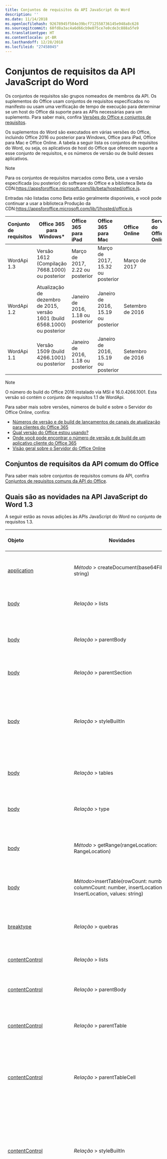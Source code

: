 ```yaml
---
title: Conjuntos de requisitos da API JavaScript do Word
description: ''
ms.date: 11/14/2018
ms.openlocfilehash: 92678945f504e39bcf712558736145e948a8c628
ms.sourcegitcommit: 60fd8a3ac4a6d66cb9e075ce7e0cde3c888a5fe9
ms.translationtype: HT
ms.contentlocale: pt-BR
ms.lasthandoff: 12/28/2018
ms.locfileid: "27458045"
---
```

# <a name="word-javascript-api-requirement-sets"></a>Conjuntos de requisitos da API JavaScript do Word

Os conjuntos de requisitos são grupos nomeados de membros da API. Os suplementos do Office usam conjuntos de requisitos especificados no manifesto ou usam uma verificação de tempo de execução para determinar se um host do Office dá suporte para as APIs necessárias para um suplemento. Para saber mais, confira [Versões do Office e conjuntos de requisitos](https://docs.microsoft.com/office/dev/add-ins/develop/office-versions-and-requirement-sets).

Os suplementos do Word são executados em várias versões do Office, incluindo Office 2016 ou posterior para Windows, Office para iPad, Office para Mac e Office Online. A tabela a seguir lista os conjuntos de requisitos do Word, ou seja, os aplicativos de host do Office que oferecem suporte a esse conjunto de requisitos, e os números de versão ou de build desses aplicativos.

> [!NOTE]
> Para os conjuntos de requisitos marcados como Beta, use a versão especificada (ou posterior) do software do Office e a biblioteca Beta da CDN:https://appsforoffice.microsoft.com/lib/beta/hosted/office.js.
> 
> Entradas não listadas como Beta estão geralmente disponíveis, e você pode continuar a usar a biblioteca Produção da CDN:https://appsforoffice.microsoft.com/lib/1/hosted/office.js

|  Conjunto de requisitos  |   Office 365 para Windows\*  |  Office 365 para iPad  |  Office 365 para Mac  | Office Online  | Servidor do Office Online  |
|:-----|-----|:-----|:-----|:-----|:-----|
| WordApi 1.3 | Versão 1612 (Compilação 7668.1000) ou posterior| Março de 2017, 2.22 ou posterior | Março de 2017, 15.32 ou posterior| Março de 2017 ||
| WordApi 1.2  | Atualização de dezembro de 2015, versão 1601 (build 6568.1000) ou posterior | Janeiro de 2016, 1.18 ou posterior | Janeiro de 2016, 15.19 ou posterior| Setembro de 2016 | |
| WordApi 1.1  | Versão 1509 (build 4266.1001) ou posterior| Janeiro de 2016, 1.18 ou posterior | Janeiro de 2016, 15.19 ou posterior| Setembro de 2016 | |

> [!NOTE]
> O número do build do Office 2016 instalado via MSI é 16.0.4266.1001. Esta versão só contém o conjunto de requisitos 1.1 de WordApi.

Para saber mais sobre versões, números de build e sobre o Servidor do Office Online, confira:

- 
  [Números de versão e de build de lançamentos de canais de atualização para clientes do Office 365](https://support.office.com/article/version-and-build-numbers-of-update-channel-releases-ae942449-1fca-4484-898b-a933ea23def7)
- [Qual versão do Office estou usando?](https://support.office.com/article/What-version-of-Office-am-I-using-932788b8-a3ce-44bf-bb09-e334518b8b19)
- 
  [Onde você pode encontrar o número de versão e de build de um aplicativo cliente do Office 365](https://support.office.com/article/version-and-build-numbers-of-update-channel-releases-ae942449-1fca-4484-898b-a933ea23def7)
- [Visão geral sobre o Servidor do Office Online](https://docs.microsoft.com/officeonlineserver/office-online-server-overview)

## <a name="office-common-api-requirement-sets"></a>Conjuntos de requisitos da API comum do Office

Para saber mais sobre conjuntos de requisitos comuns da API, confira [Conjuntos de requisitos comuns da API do Office](office-add-in-requirement-sets.md).

## <a name="whats-new-in-word-javascript-api-13"></a>Quais são as novidades na API JavaScript do Word 1.3 

A seguir estão as novas adições às APIs JavaScript do Word no conjunto de requisitos 1.3. 

|Objeto| Novidades| Descrição|Conjunto de requisitos| 
|:-----|-----|:----|:----| 
|[application](/javascript/api/word/word.application)|_Método_ > createDocument(base64File: string) | Cria um novo documento usando um arquivo .docx codificado em base64. Somente leitura.|1.3|
|[body](/javascript/api/word/word.body)|_Relação_ > lists|Obtém a coleção de listas de objetos no corpo. Somente leitura.|1.3|
|[body](/javascript/api/word/word.body)|_Relação_ > parentBody|Obtém o corpo pai do corpo. Por exemplo, o corpo pai do corpo de uma célula de tabela poderia ser um cabeçalho. Somente leitura.|1.3|
|[body](/javascript/api/word/word.body)|_Relação_ > parentSection|Obtém a seção pai do corpo. Somente leitura.|1.3|
|[body](/javascript/api/word/word.body)|_Relação_ > styleBuiltIn|Obtém ou define o nome do estilo interno para o corpo. Use esta propriedade para estilos internos que são portáteis entre localidades. Para usar estilos personalizados ou nomes de estilo localizados, confira a propriedade "estilo".|1.3|
|[body](/javascript/api/word/word.body)|_Relação_ > tables|Obtém a coleção de tabelas de objetos no corpo. Somente leitura.|1.3|
|[body](/javascript/api/word/word.body)|_Relação_ > type|Obtém o tipo do corpo. O tipo pode ser 'MainDoc', 'Section', 'Header', 'Footer' ou 'TableCell'. Somente leitura.|1.3|
|[body](/javascript/api/word/word.body)|_Método_ > getRange(rangeLocation: RangeLocation)|Obtém o corpo todo, ou então, os pontos inicial ou final do corpo, como um intervalo.|1.3|
|[body](/javascript/api/word/word.body)|_Método_>insertTable(rowCount: number, columnCount: number, insertLocation: InsertLocation, values: string)|Insere uma tabela com a quantidade especificada de linhas e colunas. O valor de insertLocation pode ser 'Start' ou 'End'.|1.3|
|[breaktype](/javascript/api/word/word.breaktype)|_Relação_ > quebras|Especifica a forma de uma quebra de: linha, a página ou tipo de seção. Somente leitura.|1.3|
|[contentControl](/javascript/api/word/word.contentcontrol)|_Relação_ > lists|Obtém a coleção de listas de objetos no controle de conteúdo. Somente leitura.|1.3|
|[contentControl](/javascript/api/word/word.contentcontrol)|_Relação_ > parentBody|Obtém o corpo pai do controle de conteúdo. Somente leitura.|1.3|
|[contentControl](/javascript/api/word/word.contentcontrol)|_Relação_ > parentTable|Obtém a tabela que contém o controle de conteúdo. Retorna um objeto nulo se não estiver contido em uma tabela. Somente leitura.|1.3|
|[contentControl](/javascript/api/word/word.contentcontrol)|_Relação_ > parentTableCell|Obtém a célula de tabela que contém o controle de conteúdo. Retorna um objeto nulo se não estiver contido em uma célula de tabela. Somente leitura.|1.3|
|[contentControl](/javascript/api/word/word.contentcontrol)|_Relação_ > styleBuiltIn|Obtém ou define o nome do estilo interno para o controle de conteúdo. Use esta propriedade para estilos internos que são portáteis entre localidades. Para usar estilos personalizados ou nomes de estilo localizados, confira a propriedade "estilo".|1.3|
|[contentControl](/javascript/api/word/word.contentcontrol)|_Relação_ > subtype|Obtém o subtipo de controle de conteúdo. O subtipo pode ser 'RichTextInline', 'RichTextParagraphs', 'RichTextTableCell', 'RichTextTableRow' e 'RichTextTable' para controles de conteúdo em rich text. Somente leitura.|1.3|
|[contentControl](/javascript/api/word/word.contentcontrol)|_Relação_ > tables|Obtém a coleção de objetos de tabela no controle de conteúdo. Somente leitura.|1.3|
|[contentControl](/javascript/api/word/word.contentcontrol)|_Método_ > getRange(rangeLocation: RangeLocation)|Obtém o controle de todo o conteúdo, ou então, os pontos inicial ou final do controle de conteúdo, como um intervalo.|1.3|
|[contentControl](/javascript/api/word/word.contentcontrol)|_Método_ > getTextRanges (endingMarks: string, trimSpacing: bool)|Obtém os intervalos de texto no controle de conteúdo usando marcas de pontuação e/ou outras marcas finais.|1.3|
|[contentControl](/javascript/api/word/word.contentcontrol)|_Método_>insertTable(rowCount: number, columnCount: number, insertLocation: InsertLocation, values: string)|Insere uma tabela com a quantidade especificada de linhas e colunas dentro ou próxima do controle de conteúdo. O valor de insertLocation pode ser 'Start', 'End', 'Before' ou 'After'.|1.3|
|[contentControl](/javascript/api/word/word.contentcontrol)|_Método_> split(delimiters: string[], multiParagraphs: bool, trimDelimiters: bool, trimSpacing: bool)|Divide o controle de conteúdo em intervalos filho usando delimitadores.|1.3|
|[contentControlCollection](/javascript/api/word/word.contentcontrolcollection)|_Método_getByTypes(types: ContentControlType)|Obtém os controles de conteúdo com os tipos e/ou subtipos especificados.|1.3|
|[contentControlCollection](/javascript/api/word/word.contentcontrolcollection)|_Método_ > getFirst()|Obtém o primeiro controle de conteúdo nesta coleção.|1.3|
|[customProperty](/javascript/api/word/word.customproperty)|_Propriedade_ > key|Obtém a chave da propriedade personalizada. Somente leitura. |1.3|
|[customProperty](/javascript/api/word/word.customproperty)|_Propriedade_ > value|Obtém ou define o valor da propriedade personalizada.|1.3|
|[customProperty](/javascript/api/word/word.customproperty)|_Relação_ > type|Obtém o tipo de valor da propriedade personalizada. Somente leitura.|1.3|
|[customProperty](/javascript/api/word/word.customproperty)|_Método_ > Delete()|Exclui a propriedade personalizada.|1.3|
|[customPropertyCollection](/javascript/api/word/word.custompropertycollection)|_Propriedade_ > itens|Uma coleção de objetos customProperty. Somente leitura.|1.3|
|[customPropertyCollection](/javascript/api/word/word.custompropertycollection)|_Método_ > deleteAll()|Exclui todas as propriedades personalizadas nesta coleção.|1.3|
|[customPropertyCollection](/javascript/api/word/word.custompropertycollection)|_Método_ > getCount()|Obtém a contagem das propriedades personalizadas.|1.3|
|[customPropertyCollection](/javascript/api/word/word.custompropertycollection)|_Método_ > getItem(key: string)|Obtém um objeto de propriedade personalizada por sua chave, que diferencia maiúsculas de minúsculas.|1.3|
|[customPropertyCollection](/javascript/api/word/word.custompropertycollection)|_Método_ > set(key: string, value: object)|Cria ou define uma propriedade personalizada.|1.3|
|[document](/javascript/api/word/word.document)|_Relação_ > properties|Obtém as propriedades do documento atual. Somente leitura.|1.3|
|[documentCreated](/javascript/api/word/word.documentcreated)|_Método_ > open()|Abra o documento.|1.3|
|[documentProperties](/javascript/api/word/word.documentproperties)|_Propriedade_ > applicationName|Obtém o nome do aplicativo do documento. Somente leitura.|1.3|
|[documentProperties](/javascript/api/word/word.documentproperties)|_Propriedade_ > author|Obtém ou define o autor do documento.|1.3|
|[documentProperties](/javascript/api/word/word.documentproperties)|_Propriedade_ > category|Obtém ou define a categoria do documento.|1.3|
|[documentProperties](/javascript/api/word/word.documentproperties)|_Propriedade_ > comments|Obtém ou define os comentários do documento.|1.3|
|[documentProperties](/javascript/api/word/word.documentproperties)|_Propriedade_ > company|Obtém ou define a empresa do documento.|1.3|
|[documentProperties](/javascript/api/word/word.documentproperties)|_Propriedade_ > format|Obtém ou define o formato do documento.|1.3|
|[documentProperties](/javascript/api/word/word.documentproperties)|_Propriedade_ > keywords|Obtém ou define as palavras-chave do documento.|1.3|
|[documentProperties](/javascript/api/word/word.documentproperties)|_Propriedade_ > lastAuthor|Obtém ou define o último autor do documento.|1.3|
|[documentProperties](/javascript/api/word/word.documentproperties)|_Propriedade_ > manager|Obtém ou define o gerenciador do documento.|1.3|
|[documentProperties](/javascript/api/word/word.documentproperties)|_Propriedade_ > revisionNumber|Obtém o número de revisão do documento. Somente leitura.|1.3|
|[documentProperties](/javascript/api/word/word.documentproperties)|_Propriedade_ > security|Obtém a segurança do documento. Somente leitura.|1.3|
|[documentProperties](/javascript/api/word/word.documentproperties)|_Propriedade_ > subject|Obtém ou define o assunto do documento.|1.3|
|[documentProperties](/javascript/api/word/word.documentproperties)|_Propriedade_ > template|Obtém o modelo do documento. Somente leitura.|1.3|
|[documentProperties](/javascript/api/word/word.documentproperties)|_Propriedade_ > title|Obtém ou define o título do documento.|1.3|
|[documentProperties](/javascript/api/word/word.documentproperties)|_Relação_ > creationDate|Obtém a data de criação do documento. Somente leitura.|1.3|
|[documentProperties](/javascript/api/word/word.documentproperties)|_Relação_ > customProperties|Obtém a coleção de propriedades personalizadas do documento. Somente leitura.|1.3|
|[documentProperties](/javascript/api/word/word.documentproperties)|_Relação_ > lastPrintDate|Obtém a data de impressão do documento. Somente leitura.|1.3|
|[documentProperties](/javascript/api/word/word.documentproperties)|_Relação_ > lastSaveTime|Obtém a hora em que o documento foi salvo pela última vez. Somente leitura.|1.3|
|[inlinePicture](/javascript/api/word/word.inlinepicture)|_Relação_ > parentTable|Obtém a tabela que contém a imagem embutida. Retorna um objeto nulo se não estiver contido em uma tabela. Somente leitura.|1.3|
|[inlinePicture](/javascript/api/word/word.inlinepicture)|_Relação_ > parentTableCell|Obtém a célula de tabela que contém a imagem embutida. Retorna um objeto nulo se não estiver contido em uma célula de tabela. Somente leitura.|1.3|
|[inlinePicture](/javascript/api/word/word.inlinepicture)|_Método_ > getNext()|Obtém a próxima imagem embutida.|1.3|
|[inlinePicture](/javascript/api/word/word.inlinepicture)|_Método_ > getRange(rangeLocation: RangeLocation)|Obtém a imagem, ou então, os pontos inicial ou final da imagem, como um intervalo.|1.3|
|[inlinePictureCollection](/javascript/api/word/word.inlinepicturecollection)|_Método_ > getFirst()|Obtém a primeira imagem embutida nesta coleção.|1.3|
|[list](/javascript/api/word/word.list)|_Propriedade_ > id|Obtém a id da lista. Somente leitura.|1.3|
|[list](/javascript/api/word/word.list)|_Propriedade_ > levelExistences|Verifica se cada um dos 9 níveis existe na lista. Um valor true indica que o nível existe, o que significa que há pelo menos um item de lista nesse nível. Somente leitura.|1.3|
|[list](/javascript/api/word/word.list)|_Relação_ > levelTypes|Obtém todos os tipos de nível 9 na lista. Cada tipo pode ser 'Bullet', 'Number' ou 'Picture'. Somente leitura.|1.3|
|[list](/javascript/api/word/word.list)|_Relação_ > paragraphs|Obtém parágrafos na lista. Somente leitura.|1.3|
|[lista](/javascript/api/word/word.list)|_Método_getLevelParagraphs(level: number)|Obtém os parágrafos que ocorrem no nível especificado na lista.|1.3|
|[lista](/javascript/api/word/word.list)|_Método_> getLevelString(level: number)|Obtém o marcador, o número ou a imagem no nível especificado como uma cadeia de caracteres.|1.3|
|[lista](/javascript/api/word/word.list)|_Método_>insertParagraph(paragraphText: string, insertLocation: InsertLocation)|Insere um parágrafo no local especificado. O valor de insertLocation pode ser 'Start', 'End', 'Before' ou 'After'.|1.3|
|[lista](/javascript/api/word/word.list)|_Método_> setLevelAlignment(level: number, alignment: Alignment)|Define o alinhamento do marcador, o número ou a imagem no nível especificado na lista.|1.3|
|[lista](/javascript/api/word/word.list)|_Método_> setLevelBullet(level: number, listBullet: ListBullet, charCode: number, fontName: string)|Define o formato de marcador no nível especificado na lista. Se o marcador é 'Custom', o charCode é necessário.|1.3|
|[lista](/javascript/api/word/word.list)|_Método_ > setLevelIndents(level: number, textIndent: float, textIndent: float)|Define os dois recuos do nível especificado na lista.|1.3|
|[lista](/javascript/api/word/word.list)|_Método_ > setLevelNumbering(level: number, listNumbering: ListNumbering, formatString: object[])|Define o formato de numeração no nível especificado na lista.|1.3|
|[lista](/javascript/api/word/word.list)|_Método_> setLevelStartingNumber(level: number, startingNumber: number)|Define o número inicial no nível especificado na lista. O valor padrão é 1.|1.3|
|[listCollection](/javascript/api/word/word.listcollection)|_Propriedade_ > itens|Uma coleção de objetos de lista. Somente leitura.|1.3|
|[listCollection](/javascript/api/word/word.listcollection)|_Método_> getById(id: number)|Obtém uma lista por seu identificador.|1.3|
|[listCollection](/javascript/api/word/word.listcollection)|_Método_ > getFirst()|Obtém a primeira lista nesta coleção.|1.3|
|[listCollection](/javascript/api/word/word.listcollection)|_Método_ > getItem(index: number)|Obtém um objeto de lista por seu índice na coleção.|1.3|
|[listItem](/javascript/api/word/word.listitem)|_Propriedade_ > level|Obtém ou define o nível do item na lista.|1.3|
|[listItem](/javascript/api/word/word.listitem)|_Propriedade_ > listString|Obtém o marcador de item de lista, o número ou a imagem como uma cadeia de caracteres. Somente leitura.|1.3|
|[listItem](/javascript/api/word/word.listitem)|_Propriedade_ > siblingIndex|Obtém o número da ordem de item de lista em relação a seus irmãos. Somente leitura.|1.3|
|[listItem](/javascript/api/word/word.listitem)|_Método_ > getAncestor(parentOnly: bool)|Obtém o pai do item de lista ou o ancestral mais próximo se o pai não existir.|1.3|
|[listItem](/javascript/api/word/word.listitem)|_Método_ > getDescendants(directChildrenOnly: bool)|Obtém todos os itens de lista descendentes do item de lista.|1.3|
|[paragraph](/javascript/api/word/word.paragraph)|_Propriedade_ > isLastParagraph|Indica que o parágrafo é o último dentro do corpo do pai. Somente leitura.|1.3|
|[paragraph](/javascript/api/word/word.paragraph)|_Propriedade_ > isListItem|Verifica se o parágrafo é um item da lista. Somente leitura.|1.3|
|[paragraph](/javascript/api/word/word.paragraph)|_Propriedade_ > tableNestingLevel|Obtém o nível da tabela do parágrafo. Retorna 0 se o parágrafo não estiver em uma tabela. Somente leitura.|1.3|
|[paragraph](/javascript/api/word/word.paragraph)|_Relação_ > list|Obtém a lista à qual pertence esse parágrafo. Retorna um objeto nulo se o parágrafo não estiver em uma lista. Somente leitura.|1.3|
|[paragraph](/javascript/api/word/word.paragraph)|_Relação_ > listItem|Obtém o ListItem para o parágrafo. Retorna um objeto nulo se o parágrafo não fizer parte de uma lista. Somente leitura.|1.3|
|[paragraph](/javascript/api/word/word.paragraph)|_Relação_ > parentBody|Obtém o corpo pai do parágrafo. Somente leitura.|1.3|
|[paragraph](/javascript/api/word/word.paragraph)|_Relação_ > parentTable|Obtém a tabela que contém o parágrafo. Retorna um objeto nulo se não estiver contido em uma tabela. Somente leitura.|1.3|
|[paragraph](/javascript/api/word/word.paragraph)|_Relação_ > parentTableCell|Obtém a célula de tabela que contém o parágrafo. Retorna um objeto nulo se não estiver contido em uma célula de tabela. Somente leitura.|1.3|
|[paragraph](/javascript/api/word/word.paragraph)|_Relação_ > styleBuiltIn|Obtém ou define o nome do estilo interno para o parágrafo. Use esta propriedade para estilos internos que são portáteis entre localidades. Para usar estilos personalizados ou nomes de estilo localizados, confira a propriedade "estilo".|1.3|
|[paragraph](/javascript/api/word/word.paragraph)|_Método_ > attachToList (listId: número nível: número)|Permite que o parágrafo ingresse em uma lista existente no nível especificado. Falhará se o parágrafo não puder ingressar na lista ou se o parágrafo já for um item da lista.|1.3|
|[paragraph](/javascript/api/word/word.paragraph)|_Método_ > detachFromList()|Move este parágrafo para fora de sua lista, caso o parágrafo seja um item da lista.|1.3|
|[paragraph](/javascript/api/word/word.paragraph)|_Método_ > getNext()|Obtém o próximo parágrafo.|1.3|
|[paragraph](/javascript/api/word/word.paragraph)|_Método_ > getPrevious()|Obtém o parágrafo anterior.|1.3|
|[paragraph](/javascript/api/word/word.paragraph)|_Método_ > getRange(rangeLocation: RangeLocation)|Obtém o parágrafo inteiro, ou então, os pontos inicial ou final do parágrafo, como um intervalo.|1.3|
|[paragraph](/javascript/api/word/word.paragraph)|_Método_ > getTextRanges (endingMarks: string, trimSpacing: bool)|Obtém os intervalos de texto no parágrafo usando marcas de pontuação e/ou outras marcas finais.|1.3|
|[paragraph](/javascript/api/word/word.paragraph)|_Método_>insertTable(rowCount: number, columnCount: number, insertLocation: InsertLocation, values: string)|Insere uma tabela com a quantidade especificada de linhas e colunas. O valor de insertLocation pode ser 'Before' ou 'After'.|1.3|
|[paragraph](/javascript/api/word/word.paragraph)|_Método_ > split(delimiters: string[], trimDelimiters: bool, trimSpacing: bool)|Divide o parágrafo em intervalos filho usando delimitadores.|1.3|
|[paragraph](/javascript/api/word/word.paragraph)|_Método_ > startNewList()|Inicia uma nova lista com este parágrafo. Falhará se o parágrafo já for um item da lista.|1.3|
|[paragraphCollection](/javascript/api/word/word.paragraphcollection)|_Método_ > getFirst()|Obtém o primeiro parágrafo nesta coleção.|1.3|
|[paragraphCollection](/javascript/api/word/word.paragraphcollection)|_Método_ > getLast()|Obtém o último parágrafo nesta coleção.|1.3|
|[range](/javascript/api/word/word.range)|_Propriedade_ > hiperlink|Obtém o primeiro hiperlink no intervalo ou define um hiperlink no intervalo. Todos os hiperlinks no intervalo são excluídos quando você configura um novo hiperlink no intervalo. Use um caractere newline ('\n') para separar a parte de endereço da parte de local opcional.|1.3|
|[range](/javascript/api/word/word.range)|_Propriedade_ > isEmpty|Verifica se o comprimento do intervalo é zero. Somente leitura.|1.3|
|[range](/javascript/api/word/word.range)|_Relação_ > lists|Obtém a coleção de listas de objetos no intervalo. Somente leitura.|1.3|
|[range](/javascript/api/word/word.range)|_Relação_ > parentBody|Obtém o corpo pai do intervalo. Somente leitura.|1.3|
|[range](/javascript/api/word/word.range)|_Relação_ > parentTable|Obtém a tabela que contém o intervalo. Retorna nulo se não estiver contido em uma tabela. Somente leitura.|1.3|
|[range](/javascript/api/word/word.range)|_Relação_ > parentTableCell|Obtém a célula de tabela que contém o intervalo. Retorna um objeto nulo se não estiver contido em uma célula de tabela. Somente leitura.|1.3|
|[range](/javascript/api/word/word.range)|_Relação_ > styleBuiltIn|Obtém ou define o nome do estilo interno para o intervalo. Use esta propriedade para estilos internos que são portáteis entre localidades. Para usar estilos personalizados ou nomes de estilo localizados, confira a propriedade "estilo".|1.3|
|[range](/javascript/api/word/word.range)|_Relação_ > tables|Obtém a coleção de tabelas de objetos no intervalo. Somente leitura.|1.3|
|[range](/javascript/api/word/word.range)|_Método_ > compareLocationWith(range: Range)|Compara o local deste intervalo com a localização de outro intervalo.|1.3|
|[range](/javascript/api/word/word.range)|_Método_ > expandTo(range: Range)|Retorna um novo intervalo que se estende a partir deste intervalo em qualquer direção para cobrir outro intervalo. Este intervalo não é alterado.|1.3|
|[range](/javascript/api/word/word.range)|_Método_ > getHyperlinkRanges()|Obtém intervalos filho de hiperlink dentro do intervalo.|1.3|
|[range](/javascript/api/word/word.range)|_Método_ > getNextTextRange (endingMarks: cadeia de caracteres, trimSpacing: bool)|Obtém o próximo intervalo de texto usando marcas de pontuação e/ou outras marcas finais.|1.3|
|[range](/javascript/api/word/word.range)|_Método_ > getRange(rangeLocation: RangeLocation)|Clona o intervalo, ou então, obtém os pontos inicial ou final do intervalo como um novo intervalo.|1.3|
|[range](/javascript/api/word/word.range)|_Método_ > getTextRanges (endingMarks: string, trimSpacing: bool)|Obtém os intervalos filho do texto no parágrafo usando marcas de pontuação e/ou outras marcas finais.|1.3|
|[range](/javascript/api/word/word.range)|_Método_>insertTable(rowCount: number, columnCount: number, insertLocation: InsertLocation, values: string)|Insere uma tabela com a quantidade especificada de linhas e colunas. O valor de insertLocation pode ser 'Before' ou 'After'.|1.3|
|[range](/javascript/api/word/word.range)|_Método_ > intersectWith(range: Range)|Retorna um novo intervalo como ponto de interseção deste intervalo com outro intervalo. Este intervalo não é alterado.|1.3|
|[range](/javascript/api/word/word.range)|_Método_> split(delimiters: string[], multiParagraphs: bool, trimDelimiters: bool, trimSpacing: bool)|Divide o intervalo em intervalos filho usando delimitadores.|1.3|
|[rangeCollection](/javascript/api/word/word.rangecollection)|_Propriedade_ > itens|Uma coleção de objetos de intervalo. Somente leitura.|1.3|
|[rangeCollection](/javascript/api/word/word.rangecollection)|_Método_ > getFirst()|Obtém o primeiro intervalo nesta coleção.|1.3|
|[rangeCollection](/javascript/api/word/word.rangecollection)|_Método_ > getItem(index: number)|Obtém um objeto de intervalo por seu índice na coleção.|1.3|
|[requestContext](/javascript/api/word/word.requestcontext)|_Método_ > carregar (objeto: objeto, a opção: objeto)|Preenche o objeto proxy criado na camada JavaScript com a propriedade e as opções especificadas no parâmetro. |1.3|
|[requestContext](/javascript/api/word/word.requestcontext)|_Método_ > sync()|Envia a fila de solicitações para o Word e retorna um objeto Promise, que pode ser usado para o encadeamento de mais ações.|1.3|
|[section](/javascript/api/word/word.section)|_Método_ > getNext()|Obtém a próxima seção.|1.3|
|[sectionCollection](/javascript/api/word/word.sectioncollection)|_Método_ > getFirst()|Obtém a primeira seção nesta coleção.|1.3|
|[table](/javascript/api/word/word.table)|_Propriedade_ > headerRowCount|Obtém e define o número de linhas de cabeçalho.|1.3|
|[table](/javascript/api/word/word.table)|_Propriedade_ > height|Obtém a altura da tabela em pontos. Somente leitura.|1.3|
|[table](/javascript/api/word/word.table)|_Propriedade_ > isUniform|Indica se todas as linhas de tabela são uniformes. Somente leitura.|1.3|
|[table](/javascript/api/word/word.table)|_Propriedade_ > nestingLevel|Obtém o nível de aninhamento da tabela. Tabelas de nível superior têm o nível 1. Somente leitura.|1.3|
|[table](/javascript/api/word/word.table)|_Propriedade_ > rowCount|Obtém a quantidade de linhas na tabela. Somente leitura.|1.3|
|[table](/javascript/api/word/word.table)|_Propriedade_ > shadingColor|Obtém e define a cor de sombreamento.|1.3|
|[table](/javascript/api/word/word.table)|_Propriedade_ > style|Obtém ou define o nome do estilo usado para a tabela. Use esta propriedade de estilos personalizados e nomes de estilo localizados. Para usar os estilos internos que são portáteis entre localidades, confira a propriedade "styleBuiltIn".|1.3|
|[table](/javascript/api/word/word.table)|_Propriedade_ > styleBandedColumns|Obtém e define se a tabela tem colunas em tiras.|1.3|
|[table](/javascript/api/word/word.table)|_Propriedade_ > styleBandedRows|Obtém e define se a tabela tem linhas em tiras.|1.3|
|[table](/javascript/api/word/word.table)|_Propriedade_ > styleFirstColumn|Obtém e define se a tabela tem uma primeira coluna com um estilo especial.|1.3|
|[table](/javascript/api/word/word.table)|_Propriedade_ > styleLastColumn|Obtém e define se a tabela tem uma última coluna com um estilo especial.|1.3|
|[table](/javascript/api/word/word.table)|_Propriedade_ > styleTotalRow|Obtém e define se a tabela tem uma (última) linha total com um estilo especial.|1.3|
|[table](/javascript/api/word/word.table)|_Propriedade_ > values|Obtém e define os valores de texto na tabela, como uma matriz de Javascript 2D.|1.3|
|[table](/javascript/api/word/word.table)|_Propriedade_ > width|Obtém e define a largura da tabela em pontos.|1.3|
|[table](/javascript/api/word/word.table)|_Relação_ > font|Obtém a fonte. Use isto para obter e definir o nome, o tamanho e a cor da fonte, além de outras propriedades. Somente leitura.|1.3|
|[table](/javascript/api/word/word.table)|_Relação_ > horizontalAlignment|Obtém e define o alinhamento horizontal de cada célula na tabela. O valor pode ser 'left', 'centered', 'right' ou 'justified'.|1.3|
|[table](/javascript/api/word/word.table)|_Relação_ > paragraphAfter|Obtém o parágrafo após a tabela. Somente leitura.|1.3|
|[table](/javascript/api/word/word.table)|_Relação_ > paragraphBefore|Obtém o parágrafo antes da tabela. Somente leitura.|1.3|
|[table](/javascript/api/word/word.table)|_Relação_ > parentBody|Obtém o corpo pai da tabela. Somente leitura.|1.3|
|[table](/javascript/api/word/word.table)|_Relação_ > parentContentControl|Obtém o controle de conteúdo que contém a tabela. Somente leitura.|1.3|
|[table](/javascript/api/word/word.table)|_Relação_ > parentTable|Obtém a tabela que contém esta tabela. Retorna um objeto nulo se não estiver contido em uma tabela. Somente leitura.|1.3|
|[table](/javascript/api/word/word.table)|_Relação_ > parentTableCell|Obtém a célula de tabela que contém esta tabela. Retorna um objeto nulo se não estiver contido em uma célula de tabela. Somente leitura.|1.3|
|[table](/javascript/api/word/word.table)|_Relação_ > rows|Obtém todas as linhas da tabela. Somente leitura.|1.3|
|[table](/javascript/api/word/word.table)|_Relação_ > styleBuiltIn|Obtém ou define o nome do estilo interno para a tabela. Use esta propriedade para estilos internos que são portáteis entre localidades. Para usar estilos personalizados ou nomes de estilo localizados, confira a propriedade "estilo".|1.3|
|[table](/javascript/api/word/word.table)|_Relação_ > tables|Obtém as tabelas filho aninhadas em um nível mais profundo. Somente leitura.|1.3|
|[table](/javascript/api/word/word.table)|_Relação_ > verticalAlignment|Obtém e define o alinhamento vertical de cada célula na tabela. O valor pode ser 'top', 'center' ou 'bottom'.|1.3|
|[table](/javascript/api/word/word.table)|_Método_>addColumns(insertLocation: InsertLocation, columnCount: number, values: string)|Adiciona colunas ao início ou no final da tabela, usando a primeira ou última coluna existente como um modelo. Isto é aplicável às tabelas uniformes. Os valores de cadeia de caracteres, se especificado, são definidos nas linhas recém-inseridas.|1.3|
|[table](/javascript/api/word/word.table)|_Método_> addRows(insertLocation: InsertLocation, rowCount: number, values: string)|Adiciona linhas ao início ou no final da tabela, usando a primeira ou última linha existente como um modelo. Os valores de cadeia de caracteres, se especificado, são definidos nas linhas recém-inseridas.|1.3|
|[table](/javascript/api/word/word.table)|_Método_ > autoFitContents()|Autoajusta as colunas da tabela para a largura do seu conteúdo.|1.3|
|[table](/javascript/api/word/word.table)|_Método_ > autoFitWindow()|Autoajusta as colunas da tabela para a largura da janela.|1.3|
|[table](/javascript/api/word/word.table)|_Método_ > clear()|Limpa o conteúdo da tabela.|1.3|
|[table](/javascript/api/word/word.table)|_Método_ > Delete()|Exclui toda a tabela.|1.3|
|[table](/javascript/api/word/word.table)|_Método_ > deleteColumns (columnIndex: número NúmeroDeColunas: número)|Exclui colunas específicas. Isto é aplicável às tabelas uniformes.|1.3|
|[table](/javascript/api/word/word.table)|_Método_ > deleteRows (rowIndex: número rowCount: número)|Exclui linha específicas.|1.3|
|[table](/javascript/api/word/word.table)|_Método_ > distributeColumns()|Distribui uniformemente a largura das colunas.|1.3|
|[table](/javascript/api/word/word.table)|_Método_ > distributeRows()|Distribui uniformemente a altura das linhas.|1.3|
|[table](/javascript/api/word/word.table)|_Método_>getBorder(borderLocation: BorderLocation)|Obtém o estilo de borda para a borda especificada.|1.3|
|[table](/javascript/api/word/word.table)|_Método_getCell(rowIndex: number, cellIndex: number)|Obtém a célula da tabela em uma linha e coluna especificada.|1.3|
|[table](/javascript/api/word/word.table)|_Método_ > getCellPadding(cellPaddingLocation: CellPaddingLocation)|Obtém o preenchimento de célula em pontos.|1.3|
|[table](/javascript/api/word/word.table)|_Método_ > getNext()|Obtém a próxima tabela.|1.3|
|[table](/javascript/api/word/word.table)|_Método_ > getRange(rangeLocation: RangeLocation)|Obtém o intervalo que contém esta tabela, ou o intervalo no início ou no final da tabela.|1.3|
|[table](/javascript/api/word/word.table)|_Método_ > insertContentControl()|Insere um controle de conteúdo na tabela.|1.3|
|[table](/javascript/api/word/word.table)|_Método_>insertParagraph(paragraphText: string, insertLocation: InsertLocation)|Insere um parágrafo no local especificado. O valor de insertLocation pode ser 'Before' ou 'After'.|1.3|
|[table](/javascript/api/word/word.table)|_Método_>insertTable(rowCount: number, columnCount: number, insertLocation: InsertLocation, values: string)|Insere uma tabela com a quantidade especificada de linhas e colunas. O valor de insertLocation pode ser 'Before' ou 'After'.|1.3|
|[table](/javascript/api/word/word.table)|_Método_ > search(searchText: string, searchOptions: ParamTypeStrings.SearchOptions)|Executa uma pesquisa com os searchOptions especificados no escopo do objeto de tabela. Os resultados da pesquisa são uma coleção de objetos de intervalo.|1.3|
|[table](/javascript/api/word/word.table)|_Método_ > select(selectionMode: SelectionMode)|Seleciona a tabela, ou então, a posição no início ou no final da tabela e navega na interface do usuário do Word até ela.|1.3|
|[table](/javascript/api/word/word.table)|_Método_ > setCellPadding(cellPaddingLocation: CellPaddingLocation, cellPadding: float)|Define o preenchimento de célula em pontos.|1.3|
|[tableBorder](/javascript/api/word/word.tableborder)|_Propriedade_ > color|Obtém ou define a cor da borda da tabela, como um valor hexadecimal ou nome.|1.3|
|[tableBorder](/javascript/api/word/word.tableborder)|_Propriedade_ > width|Obtém ou define a largura, em pontos, da borda da tabela. Não aplicável a tipos de borda de tabela que têm larguras fixas.|1.3|
|[tableBorder](/javascript/api/word/word.tableborder)|_Relação_ > type|Obtém ou define o tipo de borda da tabela.|1.3|
|[tableCell](/javascript/api/word/word.tablecell)|_Propriedade_ > cellIndex|Obtém o índice da célula em sua linha. Somente leitura.|1.3|
|[tableCell](/javascript/api/word/word.tablecell)|_Propriedade_ > columnWidth|Obtém e define a largura da coluna da célula em pontos. Isto é aplicável às tabelas uniformes.|1.3|
|[tableCell](/javascript/api/word/word.tablecell)|_Propriedade_ > rowIndex|Obtém o índice da linha da célula na tabela. Somente leitura.|1.3|
|[tableCell](/javascript/api/word/word.tablecell)|_Propriedade_ > shadingColor|Obtém ou define a cor de sombreamento da célula. Você pode definir a cor no formato "#RRGGBB" ou usando o nome da cor.|1.3|
|[tableCell](/javascript/api/word/word.tablecell)|_Propriedade_ > value|Obtém e define o texto da célula.|1.3|
|[tableCell](/javascript/api/word/word.tablecell)|_Propriedade_ > width|Obtém a largura da célula em pontos. Somente leitura.|1.3|
|[tableCell](/javascript/api/word/word.tablecell)|_Relação_ > body|Obtém o objeto do corpo da célula. Somente leitura.|1.3|
|[tableCell](/javascript/api/word/word.tablecell)|_Relação_ > horizontalAlignment|Obtém e define o alinhamento horizontal da célula. O valor pode ser 'left', 'centered', 'right' ou 'justified'.|1.3|
|[tableCell](/javascript/api/word/word.tablecell)|_Relação_ > parentRow|Obtém a linha pai da célula. Somente leitura.|1.3|
|[tableCell](/javascript/api/word/word.tablecell)|_Relação_ > parentTable|Obtém a tabela pai da célula. Somente leitura.|1.3|
|[tableCell](/javascript/api/word/word.tablecell)|_Relação_ > verticalAlignment|Obtém e define o alinhamento vertical da célula. O valor pode ser 'top', 'center' ou 'bottom'.|1.3|
|[tableCell](/javascript/api/word/word.tablecell)|_Método_ > deleteColumn()|Exclui a coluna que contém essa célula. Isto é aplicável às tabelas uniformes.|1.3|
|[tableCell](/javascript/api/word/word.tablecell)|_Método_ > deleteRow()|Exclui a linha que contém essa célula.|1.3|
|[tableCell](/javascript/api/word/word.tablecell)|_Método_>getBorder(borderLocation: BorderLocation)|Obtém o estilo de borda para a borda especificada.|1.3|
|[tableCell](/javascript/api/word/word.tablecell)|_Método_ > getCellPadding(cellPaddingLocation: CellPaddingLocation)|Obtém o preenchimento de célula em pontos.|1.3|
|[tableCell](/javascript/api/word/word.tablecell)|_Método_ > getNext()|Obtém a próxima célula.|1.3|
|[tableCell](/javascript/api/word/word.tablecell)|_Método_ > insertColumns(insertLocation: InsertLocation, columnCount: number, values: string)|Adiciona colunas à esquerda ou à direita da célula, usando a coluna da célula como um modelo. Isto é aplicável às tabelas uniformes. Os valores de cadeia de caracteres, se especificado, são definidos nas linhas recém-inseridas.|1.3|
|[tableCell](/javascript/api/word/word.tablecell)|_Método_> insertRows(insertLocation: InsertLocation, rowCount: number, values: string)|Insere linhas acima ou abaixo da célula, usando a linha da célula como um modelo. Os valores de cadeia de caracteres, se especificado, são definidos nas linhas recém-inseridas.|1.3|
|[tableCell](/javascript/api/word/word.tablecell)|_Método_ > setCellPadding(cellPaddingLocation: CellPaddingLocation, cellPadding: float)|Define o preenchimento de célula em pontos.|1.3|
|[tableCellCollection](/javascript/api/word/word.tablecellcollection)|_Propriedade_ > itens|Uma coleção de objetos TableCell. Somente leitura.|1.3|
|[tableCellCollection](/javascript/api/word/word.tablecellcollection)|_Método_ > getFirst()|Obtém a primeira célula da tabela nesta coleção.|1.3|
|[tableCellCollection](/javascript/api/word/word.tablecellcollection)|_Método_ > getItem(index: number)|Obtém um objeto de célula de tabela pelo índice na coleção.|1.3|
|[tableCollection](/javascript/api/word/word.tablecollection)|_Propriedade_ > itens|Uma coleção de objetos de tabela. Somente leitura.|1.3|
|[tableCollection](/javascript/api/word/word.tablecollection)|_Método_ > getFirst()|Obtém a primeira tabela nesta coleção.|1.3|
|[tableCollection](/javascript/api/word/word.tablecollection)|_Método_ > getItem(index: number)|Obtém um objeto de tabela pelo índice na coleção.|1.3|
|[tableRow](/javascript/api/word/word.tablerow)|_Propriedade_ > cellCount|Obtém a quantidade de células na linha. Somente leitura.|1.3|
|[tableRow](/javascript/api/word/word.tablerow)|_Propriedade_ > isHeader|Verifica se a linha é uma linha de cabeçalho. Somente leitura. Para definir o número de linhas de cabeçalho, use HeaderRowCount no objeto de tabela. Somente leitura.|1.3|
|[tableRow](/javascript/api/word/word.tablerow)|_Propriedade_ > preferredHeight|Obtém e define a altura da linha preferencial em pontos.|1.3|
|[tableRow](/javascript/api/word/word.tablerow)|_Propriedade_ > rowIndex|Obtém o índice da linha em sua tabela pai. Somente leitura.|1.3|
|[tableRow](/javascript/api/word/word.tablerow)|_Propriedade_ > shadingColor|Obtém e define a cor de sombreamento.|1.3|
|[tableRow](/javascript/api/word/word.tablerow)|_Propriedade_ > values|Obtém e define os valores de texto na linha, como uma matriz de Javascript 1D.|1.3|
|[tableRow](/javascript/api/word/word.tablerow)|_Relação_ > cells|Obtém células. Somente leitura.|1.3|
|[tableRow](/javascript/api/word/word.tablerow)|_Relação_ > font|Obtém a fonte. Use isto para obter e definir o nome, o tamanho e a cor da fonte, além de outras propriedades. Somente leitura.|1.3|
|[tableRow](/javascript/api/word/word.tablerow)|_Relação_ > horizontalAlignment|Obtém e define o alinhamento horizontal de cada célula na linha. O valor pode ser 'left', 'centered', 'right' ou 'justified'.|1.3|
|[tableRow](/javascript/api/word/word.tablerow)|_Relação_ > parentTable|Obtém uma tabela pai. Somente leitura.|1.3|
|[tableRow](/javascript/api/word/word.tablerow)|_Relação_ > verticalAlignment|Obtém e define o alinhamento vertical das células na linha. O valor pode ser 'top', 'center' ou 'bottom'.|1.3|
|[tableRow](/javascript/api/word/word.tablerow)|_Método_ > clear()|Limpa o conteúdo da linha.|1.3|
|[tableRow](/javascript/api/word/word.tablerow)|_Método_ > Delete()|Exclui toda a linha.|1.3|
|[tableRow](/javascript/api/word/word.tablerow)|_Método_>getBorder(borderLocation: BorderLocation)|Obtém o estilo de borda das células na linha.|1.3|
|[tableRow](/javascript/api/word/word.tablerow)|_Método_ > getCellPadding(cellPaddingLocation: CellPaddingLocation)|Obtém o preenchimento de célula em pontos.|1.3|
|[tableRow](/javascript/api/word/word.tablerow)|_Método_ > getNext()|Obtém a próxima linha.|1.3|
|[tableRow](/javascript/api/word/word.tablerow)|_Método_> insertRows(insertLocation: InsertLocation, rowCount: number, values: string)|Insere linhas usando esta linha como um modelo. Se os valores forem especificados, insere os valores para as novas linhas.|1.3|
|[tableRow](/javascript/api/word/word.tablerow)|_Método_ > search(searchText: string, searchOptions: ParamTypeStrings.SearchOptions)|Executa uma pesquisa com os searchOptions especificados no escopo da linha. Os resultados da pesquisa são uma coleção de objetos de intervalo.|1.3|
|[tableRow](/javascript/api/word/word.tablerow)|_Método_ > select(selectionMode: SelectionMode)|Seleciona a linha e navega na interface do usuário do Word até ele.|1.3|
|[tableRow](/javascript/api/word/word.tablerow)|_Método_ > setCellPadding(cellPaddingLocation: CellPaddingLocation, cellPadding: float)|Define o preenchimento de célula em pontos.|1.3|
|[tableRowCollection](/javascript/api/word/word.tablerowcollection)|_Propriedade_ > itens|Uma coleção de objetos TableRow. Somente leitura.|1.3|
|[tableRowCollection](/javascript/api/word/word.tablerowcollection)|_Método_ > getFirst()|Obtém a primeira linha nesta coleção.|1.3|
|[tableRowCollection](/javascript/api/word/word.tablerowcollection)|_Método_ > getItem(index: number)|Obtém um objeto de linha de tabela por seu índice na coleção.|1.3|


## <a name="whats-new-in-word-javascript-api-12"></a>Quais são as novidades na API JavaScript do Word 1.2

A seguir estão as novas adições às APIs JavaScript do Word no conjunto de requisitos 1.2. 

|Objeto| Novidades| Descrição|Conjunto de requisitos|
|:-----|-----|:----|:----|
|[contentControl](/javascript/api/word/word.contentcontrol)|_Método_ > insertInlinePictureFromBase64(base64EncodedImage: string, insertLocation: InsertLocation)|Insere uma imagem embutida no local especificado dentro do controle de conteúdo. O valor de insertLocation pode ser 'Replace', 'Start' ou 'End'.|1.2|
|[inlinePicture](/javascript/api/word/word.inlinepicture)|_Relação_ > paragraph|Obtém o parágrafo pai que inclui a imagem embutida. Somente leitura.|1.2|
|[inlinePicture](/javascript/api/word/word.inlinepicture)|_Método_ > Delete()|Exclui a imagem embutida do documento.|1.2|
|[inlinePicture](/javascript/api/word/word.inlinepicture)|_Método_insertBreak(breakType: BreakType, insertLocation: InsertLocation)|Insere uma quebra no local especificado no documento principal. O valor de insertLocation pode ser 'Before' ou 'After'.|1.2|
|[inlinePicture](/javascript/api/word/word.inlinepicture)|_Método_insertFileFromBase64(base64File: string, insertLocation: InsertLocation)|Insere um documento no local especificado. O valor de insertLocation pode ser 'Before' ou 'After'.|1.2|
|[inlinePicture](/javascript/api/word/word.inlinepicture)|_Método_insertHtml(html: string, insertLocation: InsertLocation)|Insere HTML no local especificado. O valor de insertLocation pode ser 'Before' ou 'After'.|1.2|
|[inlinePicture](/javascript/api/word/word.inlinepicture)|_Método_insertInlinePictureFromBase64(base64EncodedImage: string, insertLocation: InsertLocation)|Insere uma imagem embutida no local especificado. O valor de insertLocation pode ser 'Replace', 'Before' ou 'After'.|1.2|
|[inlinePicture](/javascript/api/word/word.inlinepicture)|_Método_insertOoxml(ooxml: string, insertLocation: InsertLocation)|Insere um formato OOXML no local especificado.  O valor de insertLocation pode ser 'Before' ou 'After'.|1.2|
|[inlinePicture](/javascript/api/word/word.inlinepicture)|_Método_>insertParagraph(paragraphText: string, insertLocation: InsertLocation)|Insere um parágrafo no local especificado. O valor de insertLocation pode ser 'Before' ou 'After'.|1.2|
|[inlinePicture](/javascript/api/word/word.inlinepicture)|_Método_insertText(text: string, insertLocation: InsertLocation)|Insere um texto no local especificado. O valor de insertLocation pode ser 'Before' ou 'After'.|1.2|
|[inlinePicture](/javascript/api/word/word.inlinepicture)|_Método_ > select(selectionMode: SelectionMode)|Seleciona a imagem embutida. Isso faz com que o Word role até a seleção.|1.2|
|[range](/javascript/api/word/word.range)|_Relação_ > inlinePictures|Obtém a coleção de objetos de imagem embutida presentes no intervalo. Somente leitura.|1.2|
|[range](/javascript/api/word/word.range)|_Método_ > insertInlinePictureFromBase64(base64EncodedImage: string, insertLocation: InsertLocation)|Insere uma imagem no local especificado. O valor de insertLocation pode ser 'Replace', 'Start', 'End', 'Before' ou 'After'.|1.2|

## <a name="word-javascript-api-11"></a>API JavaScript do Word 1.1

A API JavaScript do Word 1.1 é a primeira versão da API. Para saber mais sobre a API, confira os tópicos de referência [API JavaScript do Word](/javascript/api/word). 

## <a name="see-also"></a>Confira também

- [Versões do Office e conjuntos de requisitos](https://docs.microsoft.com/office/dev/add-ins/develop/office-versions-and-requirement-sets)
- [Especificar requisitos da API e de hosts do Office](https://docs.microsoft.com/office/dev/add-ins/develop/specify-office-hosts-and-api-requirements)
- [Manifesto XML dos Suplementos do Office](https://docs.microsoft.com/office/dev/add-ins/develop/add-in-manifests)
